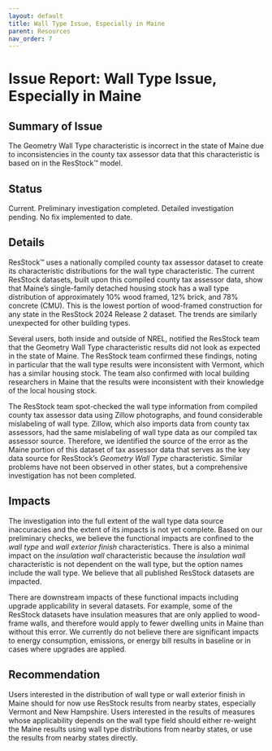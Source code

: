 ```yaml
---
layout: default
title: Wall Type Issue, Especially in Maine
parent: Resources
nav_order: 7
---
```


# Issue Report: Wall Type Issue, Especially in Maine
## Summary of Issue
The Geometry Wall Type characteristic is incorrect in the state of Maine due to inconsistencies in the county tax assessor data that this characteristic is based on in the ResStock™ model.

## Status
Current. Preliminary investigation completed. Detailed investigation pending. No fix implemented to date.

## Details
ResStock™ uses a nationally compiled county tax assessor dataset to create its characteristic distributions for the wall type characteristic. The current ResStock datasets, built upon this compiled county tax assessor data, show that Maine’s single-family detached housing stock has a wall type distribution of approximately 10% wood framed, 12% brick, and 78% concrete (CMU). This is the lowest portion of wood-framed construction for any state in the ResStock 2024 Release 2 dataset. The trends are similarly unexpected for other building types.

Several users, both inside and outside of NREL, notified the ResStock team that the Geometry Wall Type characteristic results did not look as expected in the state of Maine. The ResStock team confirmed these findings, noting in particular that the wall type results were inconsistent with Vermont, which has a similar housing stock. The team also confirmed with local building researchers in Maine that the results were inconsistent with their knowledge of the local housing stock.

The ResStock team spot-checked the wall type information from compiled county tax assessor data using Zillow photographs, and found considerable mislabeling of wall type. Zillow, which also imports data from county tax assessors, had the same mislabeling of wall type data as our compiled tax assessor source. Therefore, we identified the source of the error as the Maine portion of this dataset of tax assessor data that serves as the key data source for ResStock’s *Geometry Wall Type* characteristic. Similar problems have not been observed in other states, but a comprehensive investigation has not been completed.

## Impacts
The investigation into the full extent of the wall type data source inaccuracies and the extent of its impacts is not yet complete. Based on our preliminary checks, we believe the functional impacts are confined to the *wall type* and *wall exterior finish* characteristics. There is also a minimal impact on the *insulation wall* characteristic because the *insulation wall* characteristic is not dependent on the wall type, but the option names include the wall type. We believe that all published ResStock datasets are impacted.

There are downstream impacts of these functional impacts including upgrade applicability in several datasets. For example, some of the ResStock datasets have insulation measures that are only applied to wood-frame walls, and therefore would apply to fewer dwelling units in Maine than without this error. We currently do not believe there are significant impacts to energy consumption, emissions, or energy bill results in baseline or in cases where upgrades are applied.

## Recommendation
Users interested in the distribution of wall type or wall exterior finish in Maine should for now use ResStock results from nearby states, especially Vermont and New Hampshire. Users interested in the results of measures whose applicability depends on the wall type field should either re-weight the Maine results using wall type distributions from nearby states, or use the results from nearby states directly.